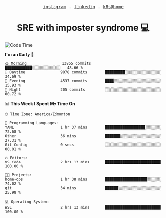 <p align="center">
  <samp>
    <a href="https://www.instagram.com/lildrunkensmurf/">instagram</a> .
    <a href="https://www.linkedin.com/in/joryirving/">linkedin</a> .
    <a href="https://github.com/joryirving/home-ops">k8s@home</a>
  </samp>
</p>

<h1 align="center">
  SRE with imposter syndrome 💻
</h1>

<!--START_SECTION:waka-->
![Code Time](http://img.shields.io/badge/Code%20Time-180%20hrs%2024%20mins-blue)

**I'm an Early 🐤** 

```text
🌞 Morning                13855 commits       ████████████░░░░░░░░░░░░░   48.66 % 
🌆 Daytime                9878 commits        █████████░░░░░░░░░░░░░░░░   34.69 % 
🌃 Evening                4537 commits        ████░░░░░░░░░░░░░░░░░░░░░   15.93 % 
🌙 Night                  205 commits         ░░░░░░░░░░░░░░░░░░░░░░░░░   00.72 % 
```


📊 **This Week I Spent My Time On** 

```text
🕑︎ Time Zone: America/Edmonton

💬 Programming Languages: 
YAML                     1 hr 37 mins        ██████████████████░░░░░░░   72.68 % 
Other                    36 mins             ███████░░░░░░░░░░░░░░░░░░   27.31 % 
Git Config               0 secs              ░░░░░░░░░░░░░░░░░░░░░░░░░   00.01 % 

🔥 Editors: 
VS Code                  2 hrs 13 mins       █████████████████████████   100.00 % 

🐱‍💻 Projects: 
home-ops                 1 hr 38 mins        ███████████████████░░░░░░   74.02 % 
git                      34 mins             ██████░░░░░░░░░░░░░░░░░░░   25.98 % 

💻 Operating System: 
WSL                      2 hrs 13 mins       █████████████████████████   100.00 % 
```


<!--END_SECTION:waka-->
